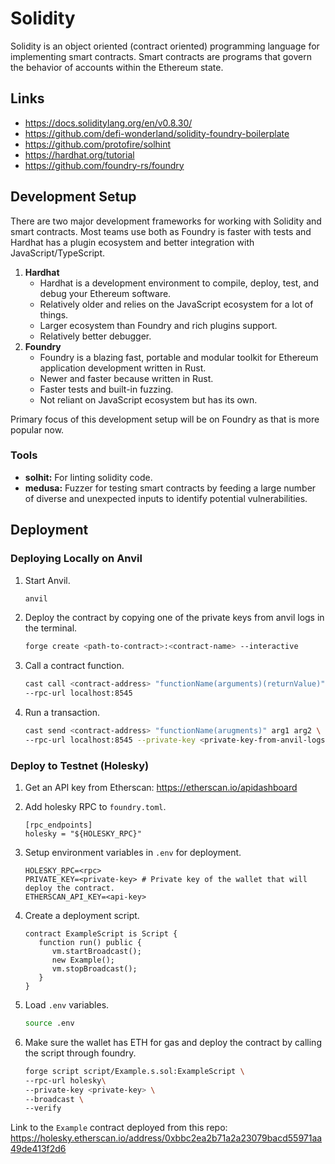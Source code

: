 # Solidity

Solidity is an object oriented (contract oriented) programming language for implementing smart contracts. Smart contracts are programs that govern the behavior of accounts within the Ethereum state.

## Links

- <https://docs.soliditylang.org/en/v0.8.30/>
- <https://github.com/defi-wonderland/solidity-foundry-boilerplate>
- <https://github.com/protofire/solhint>
- <https://hardhat.org/tutorial>
- <https://github.com/foundry-rs/foundry>

## Development Setup

There are two major development frameworks for working with Solidity and smart contracts. Most teams use both as Foundry is faster with tests and Hardhat has a plugin ecosystem and better integration with JavaScript/TypeScript.

1. **Hardhat**
   - Hardhat is a development environment to compile, deploy, test, and debug your Ethereum software.
   - Relatively older and relies on the JavaScript ecosystem for a lot of things.
   - Larger ecosystem than Foundry and rich plugins support.
   - Relatively better debugger.
2. **Foundry**
   - Foundry is a blazing fast, portable and modular toolkit for Ethereum application development written in Rust.
   - Newer and faster because written in Rust.
   - Faster tests and built-in fuzzing.
   - Not reliant on JavaScript ecosystem but has its own.

Primary focus of this development setup will be on Foundry as that is more popular now.

### Tools

- **solhit:** For linting solidity code.
- **medusa:** Fuzzer for testing smart contracts by feeding a large number of diverse and unexpected inputs to identify potential vulnerabilities.

## Deployment

### Deploying Locally on Anvil

1. Start Anvil.
   ```sh
   anvil
   ```
2. Deploy the contract by copying one of the private keys from anvil logs in the terminal.
   ```sh
   forge create <path-to-contract>:<contract-name> --interactive
   ```
3. Call a contract function.
   ```sh
   cast call <contract-address> "functionName(arguments)(returnValue)" \
   --rpc-url localhost:8545
   ```
4. Run a transaction.
   ```sh
   cast send <contract-address> "functionName(arugments)" arg1 arg2 \
   --rpc-url localhost:8545 --private-key <private-key-from-anvil-logs>
   ```

### Deploy to Testnet (Holesky)

1. Get an API key from Etherscan: <https://etherscan.io/apidashboard>
2. Add holesky RPC to `foundry.toml`.
   ```text
   [rpc_endpoints]
   holesky = "${HOLESKY_RPC}"
   ```
3. Setup environment variables in `.env` for deployment.
   ```text
   HOLESKY_RPC=<rpc>
   PRIVATE_KEY=<private-key> # Private key of the wallet that will deploy the contract.
   ETHERSCAN_API_KEY=<api-key>
   ```
4. Create a deployment script.

   ```solidity
   contract ExampleScript is Script {
      function run() public {
         vm.startBroadcast();
         new Example();
         vm.stopBroadcast();
      }
   }
   ```

5. Load `.env` variables.
   ```sh
   source .env
   ```
6. Make sure the wallet has ETH for gas and deploy the contract by calling the script through foundry.
   ```sh
   forge script script/Example.s.sol:ExampleScript \
   --rpc-url holesky\
   --private-key <private-key> \
   --broadcast \
   --verify
   ```

Link to the `Example` contract deployed from this repo: <https://holesky.etherscan.io/address/0xbbc2ea2b71a2a23079bacd55971aa49de413f2d6>
